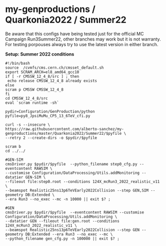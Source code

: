 # my-genproductions / Quarkonia2022 / Summer22
Be aware that this configs have being tested just for the official MC Campaign Run3Summer22, other
branches may work but it is not warranty. For testing porpouses always try to use the latest
version in either branch.


**Setup: Summer 2022 conditions**

```
#!/bin/bash
source  /cvmfs/cms.cern.ch/cmsset_default.sh
export SCRAM_ARCH=el8_amd64_gcc10
if [ -r CMSSW_12_4_8/src ] ; then
 echo release CMSSW_12_4_8 already exists
else
scram p CMSSW CMSSW_12_4_8
fi
cd CMSSW_12_4_8/src
eval `scram runtime -sh`

pydir=Configuration/GenProduction/python
pyfile=py8_JpsiMuMu_CP5_13_6TeV_cfi.py

curl -s --insecure \
https://raw.githubusercontent.com/alberto-sanchez/my-genproductions/master/Quarkonia2022/Summer22/$pyfile \
--retry 2 --create-dirs -o $pydir/$pyfile

scram b
cd ../../

#GEN-SIM
cmsDriver.py $pydir/$pyfile  --python_filename step0_cfg.py --eventcontent RAWSIM \
--customise Configuration/DataProcessing/Utils.addMonitoring --datatier GEN-SIM \
--fileout file:step0.root --conditions 124X_mcRun3_2022_realistic_v11 \
--beamspot Realistic25ns13p6TeVEarly2022Collision --step GEN,SIM --geometry DB:Extended \
--era Run3 --no_exec --mc -n 10000 || exit $? ;

#GEN
cmsDriver.py $pydir/$pyfile  --eventcontent RAWSIM --customise Configuration/DataProcessing/Utils.addMonitoring \
--datatier GEN --fileout file:gen.root --conditions 124X_mcRun3_2022_realistic_v11 \
--beamspot Realistic25ns13p6TeVEarly2022Collision --step GEN --geometry DB:Extended --era Run3 --no_exec --mc \
--python_filename gen_cfg.py -n 100000 || exit $? ;
